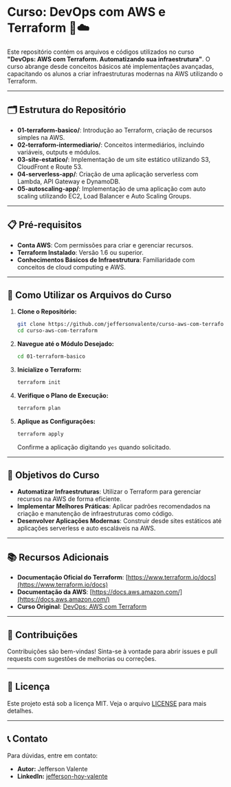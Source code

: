 # Curso: DevOps com AWS e Terraform 🚀☁️

Este repositório contém os arquivos e códigos utilizados no curso **"DevOps: AWS com Terraform. Automatizando sua infraestrutura"**. O curso abrange desde conceitos básicos até implementações avançadas, capacitando os alunos a criar infraestruturas modernas na AWS utilizando o Terraform.

---

## 🗂️ Estrutura do Repositório

- **01-terraform-basico/**: Introdução ao Terraform, criação de recursos simples na AWS.
- **02-terraform-intermediario/**: Conceitos intermediários, incluindo variáveis, outputs e módulos.
- **03-site-estatico/**: Implementação de um site estático utilizando S3, CloudFront e Route 53.
- **04-serverless-app/**: Criação de uma aplicação serverless com Lambda, API Gateway e DynamoDB.
- **05-autoscaling-app/**: Implementação de uma aplicação com auto scaling utilizando EC2, Load Balancer e Auto Scaling Groups.

---

## 📋 Pré-requisitos

- **Conta AWS**: Com permissões para criar e gerenciar recursos.
- **Terraform Instalado**: Versão 1.6 ou superior.
- **Conhecimentos Básicos de Infraestrutura**: Familiaridade com conceitos de cloud computing e AWS.

---

## 🚀 Como Utilizar os Arquivos do Curso

1. **Clone o Repositório:**

   ```bash
   git clone https://github.com/jeffersonvalente/curso-aws-com-terraform.git
   cd curso-aws-com-terraform
   ```

2. **Navegue até o Módulo Desejado:**

   ```bash
   cd 01-terraform-basico
   ```

3. **Inicialize o Terraform:**

   ```bash
   terraform init
   ```

4. **Verifique o Plano de Execução:**

   ```bash
   terraform plan
   ```

5. **Aplique as Configurações:**

   ```bash
   terraform apply
   ```

   Confirme a aplicação digitando `yes` quando solicitado.

---

## 🎯 Objetivos do Curso

- **Automatizar Infraestruturas**: Utilizar o Terraform para gerenciar recursos na AWS de forma eficiente.
- **Implementar Melhores Práticas**: Aplicar padrões recomendados na criação e manutenção de infraestruturas como código.
- **Desenvolver Aplicações Modernas**: Construir desde sites estáticos até aplicações serverless e auto escaláveis na AWS.

---

## 📚 Recursos Adicionais

- **Documentação Oficial do Terraform**: [https://www.terraform.io/docs](https://www.terraform.io/docs)
- **Documentação da AWS**: [https://docs.aws.amazon.com/](https://docs.aws.amazon.com/)
- **Curso Original**: [DevOps: AWS com Terraform](https://bit.ly/3gvOL0x)

---

## 🤝 Contribuições

Contribuições são bem-vindas! Sinta-se à vontade para abrir issues e pull requests com sugestões de melhorias ou correções.

---

## 📄 Licença

Este projeto está sob a licença MIT. Veja o arquivo [LICENSE](LICENSE) para mais detalhes.

---

## 📞 Contato

Para dúvidas, entre em contato:

- **Autor:** Jefferson Valente
- **LinkedIn:** [jefferson-hoy-valente](https://www.linkedin.com/in/jefferson-hoy-valente/)

